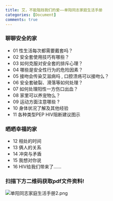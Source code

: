 ```yaml
---
title: 艾，不能阻挡我们的爱——单阳同志家庭生活手册
categories: [Document]
comments: true
---
```


### 聊聊安全的家

- 01 性生活每次都需要戴套吗？
- 02 安全套使用技巧有哪些？
- 03 如何克服对安全套的排斥心理？
- 04 哪些是安全性行为的危险因素？
- 05 接吻会传染艾滋病吗 , 口腔溃疡可以接吻么？
- 06 安全套破裂、滑落等如何处理？
- 07 如何处理阳性一方伤口出血？
- 08 家里可以养宠物么？
- 09 运动方面注意哪些 ?
- 10 身体状况了解及其他经验
- 11 各种类型PEP HIV阻断建议图示

### 晒晒幸福的家
- 12 相处的时间
- 13 俩人的关系
- 14 冲突与矛盾
- 15 我想对你说
- 16 HIV给我们带来了……

### 扫描下方二维码获取pdf文件资料!
![单阳同志家庭生活手册2.png](https://i.loli.net/2020/10/31/UgJENlFuOM6yC3d.png)
